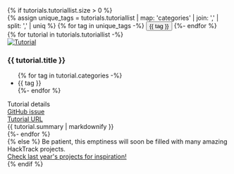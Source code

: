 <section class="projects">
    {% if tutorials.tutoriallist.size > 0 %}
        <div id="filter-container">
            {% assign unique_tags = tutorials.tutoriallist | map: 'categories' | join: ',' | split: ',' | uniq %}
            {% for tag in unique_tags -%}
                <button class="filter-button" onclick="toggleTag(this, '{{ tag }}')" id="{{ tag }}">{{ tag }}</button>
            {%- endfor %}
        </div>
        <div id="hackathon-container">
            {% for tutorial in tutorials.tutoriallist -%}
                <div class="hackathon-project-card" data-tags="{{ tutorial.categories | join: ' ' }}">
                    <div class="hackathon-img-wrapper">
                        <a href="https://github.com/ohbm/hackathon2025/issues/{{ tutorial.issue }}">
                            <img src="/_img/{{ tutorial.image_path }}" alt="Tutorial">
                        </a>
                    </div>
                    <div class="hackathon-details animated hiding">
                        <h3>{{ tutorial.title }}</h3>
                        <ul>
                            {% for tag in tutorial.categories -%}
                                <li class="tag">{{ tag }}</li>
                            {%- endfor %}
                        </ul>
                        <div class="text-primary reveal-button"><i class="fa-solid fa-magnifying-glass"></i> Tutorial details</div>
                    </div>
                    <div class="hackathon-hidden-details">
                        <div class="button-container">
                            <div class="btn-primary">
                                <a href="https://github.com/ohbm/hackathon2025/issues/{{ tutorial.issue }}" target="_blank">
                                    <i class="fa-brands fa-github"></i> GitHub issue 
                                </a>
                            </div>
                            <div class="btn-primary">
                                <a href="{{ tutorial.link }}" target="_blank">
                                    <i class="fa-solid fa-link"></i> Tutorial URL 
                                </a>
                            </div>
                        </div>
                        <div class="markdown-content">
                            {{ tutorial.summary | markdownify }}
                        </div>
                    </div>
                </div>
            {%- endfor %}
        </div>
    {% else %}
        Be patient, this emptiness will soon be filled with many amazing HackTrack projects.
        <div class="submit-projects-container">
            <a class="submit-projects-button" href="https://ohbm.github.io/hackathon2024/hacktrack/">
                Check last year's projects for inspiration!
            </a>
        </div>
    {% endif %}
</section>

<!-- Added overlay element to cover background when project details are open -->
<div id="overlay"></div>

<script>
document.addEventListener('DOMContentLoaded', () => {
    document.querySelectorAll('.reveal-button').forEach((button) => {
        button.addEventListener('click', function () {
            const card = button.closest('.hackathon-project-card');
            const details = card.querySelector('.hackathon-hidden-details');
            if (details) {
                if (details.classList.contains('show')) {
                    details.classList.remove('show');
                    card.classList.remove('fullscreen');
                    button.innerHTML = '<i class="fa-solid fa-magnifying-glass"></i> Tutorial details';
                    document.body.classList.remove('no-scroll'); // Remove no-scroll class
                    document.getElementById('overlay').style.display = 'none';
                } else {
                    details.classList.add('show');
                    card.classList.add('fullscreen');
                    button.innerHTML = '<i class="fa-solid fa-xmark"></i> Hide details';
                    document.body.classList.add('no-scroll'); // Add no-scroll class
                    document.getElementById('overlay').style.display = 'block';
                }
            }
        });
    });
    // Hide details when clicking outside on background or on overlay
    document.addEventListener('click', function (event) {
        const fullscreenCard = document.querySelector('.hackathon-project-card.fullscreen');
        const overlay = document.getElementById('overlay');
        if (fullscreenCard && (overlay.contains(event.target) || !fullscreenCard.contains(event.target))) {
            fullscreenCard.querySelector('.hackathon-hidden-details').classList.remove('show');
            fullscreenCard.classList.remove('fullscreen');
            fullscreenCard.querySelector('.reveal-button').innerHTML = '<i class="fa-solid fa-magnifying-glass"></i> Tutorial details';
            document.body.classList.remove('no-scroll'); // Remove no-scroll class
            overlay.style.display = 'none';
        }
    });
    // Prevent click events on the card from propagating to the document listener
    document.querySelectorAll('.hackathon-project-card').forEach(card => {
      card.addEventListener('click', e => e.stopPropagation());
    });
});
// Keep only one tag active at a time, the tags in the projects are also highlighted
function toggleTag(button, tag) {
    const tags = document.querySelectorAll('.filter-button');
    const projects = document.querySelectorAll('.hackathon-project-card');
    tags.forEach((t) => {
        if (t === button) {
            t.classList.toggle('active');
        } else {
            t.classList.remove('active');
        }
    });
    const activeTag = document.querySelector('.filter-button.active');
    if (activeTag) {
        // If a tag is active, filter projects
        const activeTagName = activeTag.id;
        projects.forEach((project) => {
            if (project.getAttribute('data-tags').includes(activeTagName)) {
                project.classList.remove('hide');
            } else {
                project.classList.add('hide');
            }
        });
    } else {
        // If no tag is active, show all projects
        projects.forEach((project) => project.classList.remove('hide'));
    };
}
</script>
